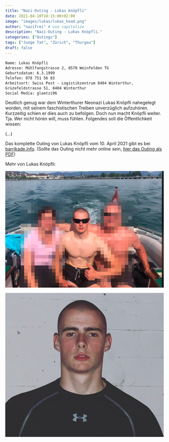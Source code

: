 ```yaml
---
title: "Nazi-Outing - Lukas Knöpfli"
date: 2021-04-10T10:15:00+02:00
image: "images/lukas/lukas_head.png"
author: "nazifrei" # use capitalize
description: "Nazi-Outing - Lukas Knöpfli."
categories: ["Outings"]
tags: ["Junge Tat", "Zürich", "Thurgau"]
draft: false
---
```


```
Name: Lukas Knöpfli
Adresse: Mühlfangstrasse 2, 8570 Weinfelden TG
Geburtsdatum: 6.3.1999
Telefon: 078 751 56 83
Arbeitsort: Swiss Post - Logistikzentrum 8404 Winterthur, Grüzefeldstrasse 51, 8404 Winterthur
Social Media: glaetzi96
```

Deutlich genug war dem Winterthurer Neonazi Lukas Knöpfli nahegelegt worden, mit seinem faschistischen Treiben unverzüglich aufzuhören. Kurzzeitig schien er dies auch zu befolgen. Doch nun macht Knöpfli weiter. Tja. Wer nicht hören will, muss fühlen. Folgendes soll die Öffentlichkeit wissen:

(...)

Das komplette Outing von Lukas Knöpfli vom 10. April 2021 gibt es bei [barrikade.info](https://barrikade.info/article/4357). (Sollte das Outing nicht mehr online sein, [hier das Outing als PDF](/images/lukas/barrikade_lukas.pdf))

Mehr von Lukas Knöpfli:

![](/images/lukas/lukas1.png)

![](/images/lukas/lukas2.png)
